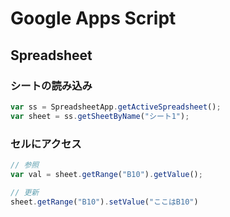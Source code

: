 # Google Apps Script

## Spreadsheet

### シートの読み込み

```javascript
var ss = SpreadsheetApp.getActiveSpreadsheet();
var sheet = ss.getSheetByName("シート1");
```

### セルにアクセス

```javascript
// 参照
var val = sheet.getRange("B10").getValue();

// 更新
sheet.getRange("B10").setValue("ここはB10")
```
